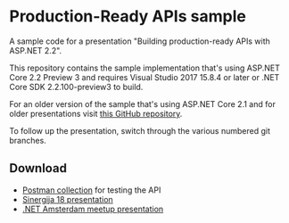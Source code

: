 # Production-Ready APIs sample

A sample code for a presentation "Building production-ready APIs with ASP.NET 2.2".

This repository contains the sample implementation that's using ASP.NET Core 2.2 Preview 3 and requires Visual Studio 2017 15.8.4 or later or .NET Core SDK 2.2.100-preview3 to build. 

For an older version of the sample that's using ASP.NET Core 2.1 and for older presentations visit [this GitHub repository](https://github.com/miroslavpopovic/production-ready-apis-sample-2.1).

To follow up the presentation, switch through the various numbered git branches.

## Download

- [Postman collection](board-games-api-postman-collection.json) for testing the API
- [Sinergija 18 presentation](2018-sinergija-production-ready-apis-2.2.pptx)
- [.NET Amsterdam meetup presentation](2018-production-ready-apis-2.2.pptx)
